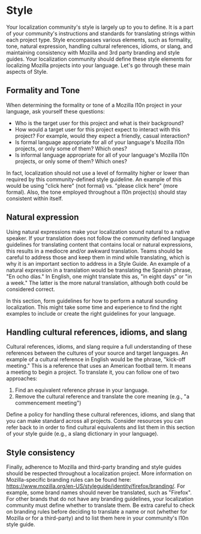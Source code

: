 # Style

Your localization community's style is largely up to you to define. It is a part of your community's instructions and standards for translating strings within each project type. Style encompasses various elements, such as formality, tone, natural expression, handling cultural references, idioms, or slang, and maintaining consistency with Mozilla and 3rd party branding and style guides. Your localization community should define these style elements for localizing Mozilla projects into your language. Let's go through these main aspects of Style.

## Formality and Tone

When determining the formality or tone of a Mozilla l10n project in your language, ask yourself these questions:

* Who is the target user for this project and what is their background?
* How would a target user for this project expect to interact with this project? For example, would they expect a friendly, casual interaction?
* Is formal language appropriate for all of your language's Mozilla l10n projects, or only some of them? Which ones?
* Is informal language appropriate for all of your language's Mozilla l10n projects, or only some of them? Which ones?

In fact, localization should not use a level of formality higher or lower than required by this community-defined style guideline. An example of this would be using "click here" (not formal) vs. "please click here" (more formal). Also, the tone employed throughout a l10n project(s) should stay consistent within itself.

## Natural expression

Using natural expressions make your localization sound natural to a native speaker. If your translation does not follow the community defined language guidelines for translating content that contains local or natural expressions, this results in a mediocre and/or awkward translation. Teams should be careful to address those and keep them in mind while translating, which is why it is an important section to address in a Style Guide. An example of a natural expression in a translation would be translating the Spanish phrase, "En ocho días." In English, one might translate this as, "in eight days" or "in a week." The latter is the more natural translation, although both could be considered correct.

In this section, form guidelines for how to perform a natural sounding localization. This might take some time and experience to find the right examples to include or create the right guidelines for your language.

## Handling cultural references, idioms, and slang

Cultural references, idioms, and slang require a full understanding of these references between the cultures of your source and target languages. An example of a cultural reference in English would be the phrase, "kick-off meeting." This is a reference that uses an American football term. It means a meeting to begin a project. To translate it, you can follow one of two approaches:

1. Find an equivalent reference phrase in your language.
2. Remove the cultural reference and translate the core meaning (e.g., "a commencement meeting")

Define a policy for handling these cultural references, idioms, and slang that you can make standard across all projects. Consider resources you can refer back to in order to find cultural equivalents and list them in this section of your style guide (e.g., a slang dictionary in your language).

## Style consistency

Finally, adherence to Mozilla and third-party branding and style guides should be respected throughout a localization project. More information on Mozilla-specific branding rules can be found here: <a href="https://www.mozilla.org/en-US/styleguide/identity/firefox/branding/">https://www.mozilla.org/en-US/styleguide/identity/firefox/branding/</a>. For example, some brand names should never be translated, such as "Firefox".  For other brands that do not have any branding guidelines, your localization community must define whether to translate them. Be extra careful to check on branding rules before deciding to translate a name or not (whether for Mozilla or for a third-party) and to list them here in your community's l10n style guide.
